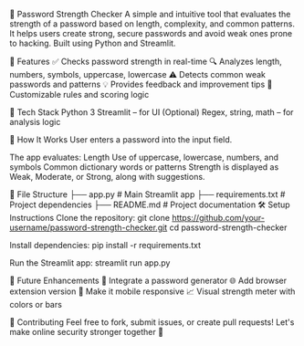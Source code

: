 🔐 Password Strength Checker
A simple and intuitive tool that evaluates the strength of a password based on length, complexity, and common patterns. It helps users create strong, secure passwords and avoid weak ones prone to hacking. Built using Python and Streamlit.

📌 Features
✅ Checks password strength in real-time
🔍 Analyzes length, numbers, symbols, uppercase, lowercase
⚠️ Detects common weak passwords and patterns
💡 Provides feedback and improvement tips
🧠 Customizable rules and scoring logic


🧠 Tech Stack
Python 3
Streamlit – for UI
(Optional) Regex, string, math – for analysis logic

🚀 How It Works
User enters a password into the input field.

The app evaluates:
Length
Use of uppercase, lowercase, numbers, and symbols
Common dictionary words or patterns
Strength is displayed as Weak, Moderate, or Strong, along with suggestions.

📂 File Structure
├── app.py                 # Main Streamlit app
├── requirements.txt       # Project dependencies
├── README.md              # Project documentation
🛠️ Setup Instructions
Clone the repository:
git clone https://github.com/your-username/password-strength-checker.git
cd password-strength-checker

Install dependencies:
pip install -r requirements.txt

Run the Streamlit app:
streamlit run app.py

🔮 Future Enhancements
🔐 Integrate a password generator
🌐 Add browser extension version
📱 Make it mobile responsive
📈 Visual strength meter with colors or bars

🤝 Contributing
Feel free to fork, submit issues, or create pull requests! Let's make online security stronger together 💪

